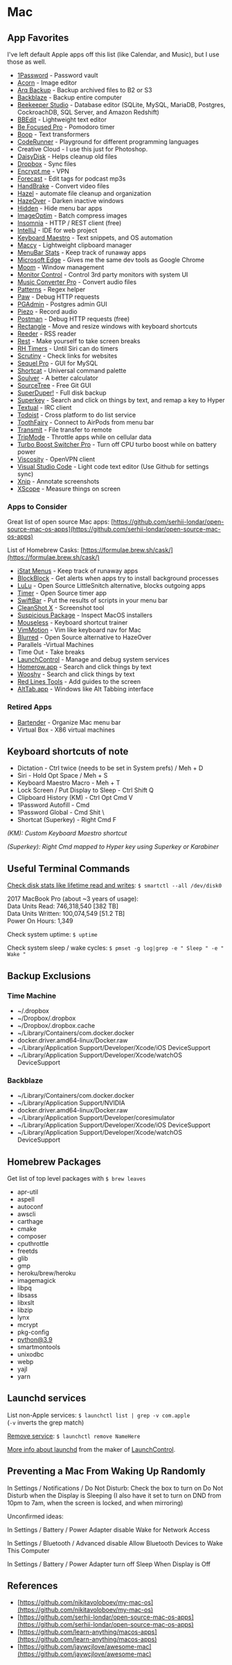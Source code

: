 # Mac

## App Favorites

I've left default Apple apps off this list (like Calendar, and Music), but I use those as well.

* [1Password](https://1password.com/) - Password vault
* [Acorn](https://flyingmeat.com/acorn/) - Image editor
* [Arq Backup](https://www.arqbackup.com/) - Backup archived files to B2 or S3
* [Backblaze](https://www.backblaze.com/) - Backup entire computer
* [Beekeeper Studio](https://www.beekeeperstudio.io) - Database editor (SQLite, MySQL, MariaDB, Postgres, CockroachDB, SQL Server, and Amazon Redshift)
* [BBEdit](https://www.barebones.com/products/bbedit/) - Lightweight text editor
* [Be Focused Pro](https://apps.apple.com/us/app/be-focused-pro-focus-timer/id961632517?mt=12) - Pomodoro timer
* [Boop](https://apps.apple.com/us/app/boop/id1518425043) - Text transformers
* [CodeRunner](https://coderunnerapp.com/) - Playground for different programming languages
* Creative Cloud - I use this just for Photoshop.
* [DaisyDisk](https://daisydiskapp.com/) - Helps cleanup old files
* [Dropbox](https://www.dropbox.com/) - Sync files
* [Encrypt.me](https://encrypt.me/) - VPN
* [Forecast](https://overcast.fm/forecast) - Edit tags for podcast mp3s
* [HandBrake](https://handbrake.fr/) - Convert video files
* [Hazel](https://www.noodlesoft.com/) - automate file cleanup and organization
* [HazeOver](https://apps.apple.com/us/app/hazeover-distraction-dimmer/id430798174?mt=12) - Darken inactive windows
* [Hidden](https://apps.apple.com/us/app/hidden-bar/id1452453066?mt=12) - Hide menu bar apps
* [ImageOptim](https://imageoptim.com/mac) - Batch compress images
* [Insomnia](https://github.com/Kong/insomnia) - HTTP / REST client (free)
* [IntelliJ](https://www.jetbrains.com/idea/) - IDE for web project
* [Keyboard Maestro](https://www.keyboardmaestro.com/) - Text snippets, and OS automation
* [Maccy](https://github.com/p0deje/Maccy) - Lightweight clipboard manager
* [MenuBar Stats](https://apps.apple.com/us/app/menubar-stats/id714196447?mt=12) - Keep track of runaway apps
* [Microsoft Edge](https://www.microsoft.com/en-us/edge) - Gives me the same dev tools as Google Chrome
* [Moom](https://manytricks.com/moom/) - Window management
* [Monitor Control](https://github.com/MonitorControl/MonitorControl) - Control 3rd party monitors with system UI
* [Music Converter Pro](https://apps.apple.com/us/app/music-converter-pro/id468990782?mt=12) - Convert audio files
* [Patterns](https://apps.apple.com/us/app/patterns-the-regex-app/id429449079?mt=12) - Regex helper
* [Paw](https://paw.cloud/) - Debug HTTP requests
* [PGAdmin](https://www.pgadmin.org) - Postgres admin GUI
* [Piezo](https://rogueamoeba.com/piezo/) - Record audio
* [Postman](https://www.postman.com) - Debug HTTP requests (free)
* [Rectangle](https://rectangleapp.com) - Move and resize windows with keyboard shortcuts
* [Reeder](https://reederapp.com/) - RSS reader
* [Rest](https://apps.apple.com/us/app/rest/id661067914?mt=12) - Make yourself to take screen breaks
* [RH Timers](https://apps.apple.com/us/app/rh-timer-manage-your-time/id929960914?mt=12) - Until Siri can do timers
* [Scrutiny](https://peacockmedia.software/mac/scrutiny/) - Check links for websites
* [Sequel Pro](https://www.sequelpro.com/) - GUI for MySQL
* [Shortcat](https://shortcat.app) - Universal command palette
* [Soulver](https://acqualia.com/soulver/) - A better calculator
* [SourceTree](https://www.sourcetreeapp.com/) - Free Git GUI
* [SuperDuper!](https://www.shirt-pocket.com/SuperDuper/SuperDuperDescription.html)  - Full disk backup
* [Superkey](https://superkey.app) - Search and click on things by text, and remap a key to Hyper
* [Textual](https://apps.apple.com/us/app/textual-7/id1262957439?mt=12) - IRC client
* [Todoist](https://todoist.com/)  - Cross platform to do list service
* [ToothFairy](https://c-command.com/toothfairy/) - Connect to AirPods from menu bar
* [Transmit](https://panic.com/transmit/) - File transfer to remote&#x20;
* [TripMode](https://www.tripmode.ch/) - Throttle apps while on cellular data
* [Turbo Boost Switcher Pro](https://www.rugarciap.com/turbo-boost-switcher-for-os-x/) - Turn off CPU turbo boost while on battery power
* [Viscosity](https://www.sparklabs.com/viscosity/) - OpenVPN client
* [Visual Studio Code](https://code.visualstudio.com/) - Light code text editor (Use Github for settings sync)
* [Xnip](https://apps.apple.com/us/app/xnip-screenshot-annotation/id1221250572?mt=12) - Annotate screenshots
* [XScope](https://xscopeapp.com/) - Measure things on screen

### Apps to Consider

Great list of open source Mac apps: [https://github.com/serhii-londar/open-source-mac-os-apps](https://github.com/serhii-londar/open-source-mac-os-apps)

List of Homebrew Casks: [https://formulae.brew.sh/cask/](https://formulae.brew.sh/cask/)

* [iStat Menus](https://bjango.com/mac/istatmenus/) - Keep track of runaway apps
* [BlockBlock](https://objective-see.com/products/blockblock.html) - Get alerts when apps try to install background processes
* [LuLu](https://github.com/objective-see/LuLu) - Open Source LittleSnitch alternative, blocks outgoing apps
* [Timer](https://github.com/Zeqiang-Lai/Timer-APP) - Open Source timer app
* [SwiftBar](https://github.com/swiftbar/SwiftBar) - Put the results of scripts in your menu bar
* [CleanShot X](https://cleanshot.com) - Screenshot tool
* [Suspicious Package](https://www.mothersruin.com/software/SuspiciousPackage/) - Inspect MacOS installers
* [Mouseless](https://mouseless.app) - Keyboard shortcut trainer
* [VimMotion](https://github.com/dwarvesf/VimMotionApp) - Vim like keyboard nav for Mac
* [Blurred](https://github.com/dwarvesf/Blurred) - Open Source alternative to HazeOver
* Parallels -Virtual Machines
* Time Out - Take breaks
* [LaunchControl](https://www.soma-zone.com/LaunchControl/) - Manage and debug system services
* [Homerow.app](https://www.homerow.app) - Search and click things by text
* [Wooshy](https://wooshy.app) - Search and click things by text
* [Red Lines Tools](https://apps.apple.com/us/app/red-lines-tools/id1469400117?mt=12) - Add guides to the screen
* [AltTab.app](https://alt-tab-macos.netlify.app) - Windows like Alt Tabbing interface





### Retired Apps

* [Bartender](https://www.macbartender.com/) - Organize Mac menu bar
* Virtual Box - X86 virtual machines

## Keyboard shortcuts of note

* Dictation - Ctrl twice (needs to be set in System prefs) / Meh + D&#x20;
* Siri - Hold Opt Space / Meh + S
* Keyboard Maestro Macro - Meh + T
* Lock Screen / Put Display to Sleep - Ctrl Shift Q&#x20;
* Clipboard History (KM) - Ctrl Opt Cmd V&#x20;
* 1Password Autofill - Cmd &#x20;
* 1Password Global - Cmd Shit \\
* Shortcat (Superkey) - Right Cmd F

_(KM): Custom Keyboard Maestro shortcut_

_(Superkey): Right Cmd mapped to Hyper key using Superkey or Karabiner_

## Useful Terminal Commands

[Check disk stats like lifetime read and writes](https://twitter.com/never\_released/status/1358539964460511233): `$ smartctl --all /dev/disk0`

2017 MacBook Pro (about \~3 years of usage):\
Data Units Read:                    746,318,540 \[382 TB]\
Data Units Written:                 100,074,549 \[51.2 TB]\
Power On Hours:                    1,349

Check system uptime: `$ uptime`

Check system sleep / wake cycles: `$ pmset -g log|grep -e " Sleep " -e " Wake "`

## Backup Exclusions

### Time Machine

* \~/.dropbox
* \~/Dropbox/.dropbox
* \~/Dropbox/.dropbox.cache
* \~/Library/Containers/com.docker.docker
* docker.driver.amd64-linux/Docker.raw
* \~/Library/Application Support/Developer/Xcode/iOS DeviceSupport
* \~/Library/Application Support/Developer/Xcode/watchOS DeviceSupport

### Backblaze

* \~/Library/Containers/com.docker.docker
* \~/Library/Application Support/NVIDIA
* docker.driver.amd64-linux/Docker.raw
* \~/Library/Application Support/Developer/coresimulator
* \~/Library/Application Support/Developer/Xcode/iOS DeviceSupport
* \~/Library/Application Support/Developer/Xcode/watchOS DeviceSupport

## Homebrew Packages

Get list of top level packages with `$ brew leaves`

* apr-util&#x20;
* aspell&#x20;
* autoconf&#x20;
* awscli&#x20;
* carthage&#x20;
* cmake&#x20;
* composer&#x20;
* cputhrottle&#x20;
* freetds&#x20;
* glib&#x20;
* gmp&#x20;
* heroku/brew/heroku&#x20;
* imagemagick&#x20;
* libpq&#x20;
* libsass&#x20;
* libxslt&#x20;
* libzip&#x20;
* lynx&#x20;
* mcrypt&#x20;
* pkg-config&#x20;
* python@3.9&#x20;
* smartmontools&#x20;
* unixodbc&#x20;
* webp&#x20;
* yajl
* yarn

## Launchd services

List non-Apple services: `$ launchctl list | grep -v com.apple`\
(`-v` inverts the grep match)

[Remove service](https://osxdaily.com/2011/03/08/remove-an-agent-from-launchd/): `$ launchctl remove NameHere`

[More info about launchd](https://www.launchd.info) from the maker of [LaunchControl](https://www.soma-zone.com/LaunchControl/).

## Preventing a Mac From Waking Up Randomly

In Settings / Notifications / Do Not Disturb: Check the box to turn on Do Not Disturb when the Display is Sleeping (I also have it set to turn on DND from 10pm to 7am, when the screen is locked, and when mirroring)

Unconfirmed ideas:

In Settings / Battery / Power Adapter disable Wake for Network Access

In Settings / Bluetooth / Advanced disable Allow Bluetooth Devices to Wake This Computer

In Settings / Battery / Power Adapter turn off Sleep When Display is Off

## References

* [https://github.com/nikitavoloboev/my-mac-os](https://github.com/nikitavoloboev/my-mac-os)
* [https://github.com/serhii-londar/open-source-mac-os-apps](https://github.com/serhii-londar/open-source-mac-os-apps)
* [https://github.com/learn-anything/macos-apps](https://github.com/learn-anything/macos-apps)
* [https://github.com/jaywcjlove/awesome-mac](https://github.com/jaywcjlove/awesome-mac)



